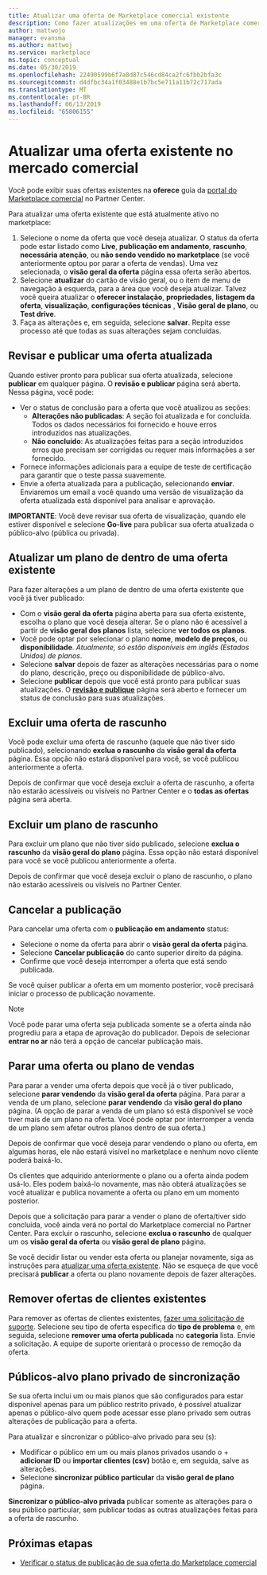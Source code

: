 ```yaml
---
title: Atualizar uma oferta de Marketplace comercial existente
description: Como fazer atualizações em uma oferta de Marketplace comercial existente, inclusive edição, exclusão de um rascunho, cancelar uma solicitação de publicação, interrompa a sincronização de públicos-alvo privada e vender uma oferta ou plano.
author: mattwojo
manager: evansma
ms.author: mattwoj
ms.service: marketplace
ms.topic: conceptual
ms.date: 05/30/2019
ms.openlocfilehash: 22490599b6f7a8d87c546cd84ca2fc6fbb2bfa3c
ms.sourcegitcommit: d4dfbc34a1f03488e1b7bc5e711a11b72c717ada
ms.translationtype: MT
ms.contentlocale: pt-BR
ms.lasthandoff: 06/13/2019
ms.locfileid: "65806155"
---
```

# <a name="update-an-existing-offer-in-the-commercial-marketplace"></a>Atualizar uma oferta existente no mercado comercial

Você pode exibir suas ofertas existentes na **oferece** guia da [portal do Marketplace comercial](https://partner.microsoft.com/dashboard/commercial-marketplace/offers) no Partner Center.

Para atualizar uma oferta existente que está atualmente ativo no marketplace: 

1. Selecione o nome da oferta que você deseja atualizar. O status da oferta pode estar listado como **Live**, **publicação em andamento**, **rascunho**, **necessária atenção**, ou **não sendo vendido no marketplace** (se você anteriormente optou por parar a oferta de vendas). Uma vez selecionada, o **visão geral da oferta** página essa oferta serão abertos.
2. Selecione **atualizar** do cartão de visão geral, ou o item de menu de navegação à esquerda, para a área que você deseja atualizar. Talvez você queira atualizar o **oferecer instalação**, **propriedades**, **listagem da oferta**, **visualização**, **configurações técnicas** , **Visão geral de plano**, ou **Test drive**. 
3. Faça as alterações e, em seguida, selecione **salvar**. Repita esse processo até que todas as suas alterações sejam concluídas.

## <a name="review-and-publish-an-updated-offer"></a>Revisar e publicar uma oferta atualizada

Quando estiver pronto para publicar sua oferta atualizada, selecione **publicar** em qualquer página. O **revisão e publicar** página será aberta. Nessa página, você pode:


- Ver o status de conclusão para a oferta que você atualizou as seções: 
    - **Alterações não publicadas**: A seção foi atualizada e for concluída. Todos os dados necessários foi fornecido e houve erros introduzidos nas atualizações.
    - **Não concluído**: As atualizações feitas para a seção introduzidos erros que precisam ser corrigidas ou requer mais informações a ser fornecido.
- Fornece informações adicionais para a equipe de teste de certificação para garantir que o teste passa suavemente.
- Envie a oferta atualizada para a publicação, selecionando **enviar**.  Enviaremos um email a você quando uma versão de visualização da oferta atualizada está disponível para analisar e aprovação.

**IMPORTANTE**: Você deve revisar sua oferta de visualização, quando ele estiver disponível e selecione **Go-live** para publicar sua oferta atualizada o público-alvo (pública ou privada).

## <a name="update-a-plan-within-an-existing-offer"></a>Atualizar um plano de dentro de uma oferta existente

Para fazer alterações a um plano de dentro de uma oferta existente que você já tiver publicado:

- Com o **visão geral da oferta** página aberta para sua oferta existente, escolha o plano que você deseja alterar. Se o plano não é acessível a partir de **visão geral dos planos** lista, selecione **ver todos os planos**.
- Você pode optar por selecionar o plano **nome**, **modelo de preços**, ou **disponibilidade**. *Atualmente, só estão disponíveis em inglês (Estados Unidos) de planos*.
- Selecione **salvar** depois de fazer as alterações necessárias para o nome do plano, descrição, preço ou disponibilidade de público-alvo. 
- Selecione **publicar** depois que você está pronto para publicar suas atualizações. O **[revisão e publique](#review-and-publish-an-updated-offer)** página será aberto e fornecer um status de conclusão para suas atualizações. 

## <a name="delete-a-draft-offer"></a>Excluir uma oferta de rascunho

Você pode excluir uma oferta de rascunho (aquele que não tiver sido publicado), selecionando **exclua o rascunho** da **visão geral da oferta** página. Essa opção não estará disponível para você, se você publicou anteriormente a oferta.

Depois de confirmar que você deseja excluir a oferta de rascunho, a oferta não estarão acessíveis ou visíveis no Partner Center e o **todas as ofertas** página será aberta.

## <a name="delete-a-draft-plan"></a>Excluir um plano de rascunho

Para excluir um plano que não tiver sido publicado, selecione **exclua o rascunho** da **visão geral do plano** página. Essa opção não estará disponível para você se você publicou anteriormente a oferta.

Depois de confirmar que você deseja excluir o plano de rascunho, o plano não estarão acessíveis ou visíveis no Partner Center.

## <a name="cancel-publishing"></a>Cancelar a publicação

Para cancelar uma oferta com o **publicação em andamento** status:

- Selecione o nome da oferta para abrir o **visão geral da oferta** página. 
- Selecione **Cancelar publicação** do canto superior direito da página.
- Confirme que você deseja interromper a oferta que está sendo publicada. 

Se você quiser publicar a oferta em um momento posterior, você precisará iniciar o processo de publicação novamente.

> [!NOTE]
> Você pode parar uma oferta seja publicada somente se a oferta ainda não progrediu para a etapa de aprovação do publicador. Depois de selecionar **entrar no ar** não terá a opção de cancelar publicação mais.

## <a name="stop-selling-an-offer-or-plan"></a>Parar uma oferta ou plano de vendas

Para parar a vender uma oferta depois que você já o tiver publicado, selecione **parar vendendo** da **visão geral da oferta** página. Para parar a venda de um plano, selecione **parar vendendo** da **visão geral do plano** página. (A opção de parar a venda de um plano só está disponível se você tiver mais de um plano na oferta. Você pode optar por interromper a venda de um plano sem afetar outros planos dentro de sua oferta.)

Depois de confirmar que você deseja parar vendendo o plano ou oferta, em algumas horas, ele não estará visível no marketplace e nenhum novo cliente poderá baixá-lo. 

Os clientes que adquirido anteriormente o plano ou a oferta ainda podem usá-lo. Eles podem baixá-lo novamente, mas não obterá atualizações se você atualizar e publica novamente a oferta ou plano em um momento posterior. 

Depois que a solicitação para parar a vender o plano de oferta/tiver sido concluída, você ainda verá no portal do Marketplace comercial no Partner Center. Para excluir o rascunho, selecione **exclua o rascunho** de qualquer um os **visão geral da oferta** ou **visão geral de plano** página. 

Se você decidir listar ou vender esta oferta ou planejar novamente, siga as instruções para [atualizar uma oferta existente](#update-an-existing-offer-in-the-commercial-marketplace). Não se esqueça de que você precisará **publicar** a oferta ou plano novamente depois de fazer alterações.

## <a name="remove-offers-from-existing-customers"></a>Remover ofertas de clientes existentes

Para remover as ofertas de clientes existentes, [fazer uma solicitação de suporte](https://support.microsoft.com/supportforbusiness/productselection?sapId=48734891-ee9a-5d77-bf29-82bf8d8111ff). Selecione seu tipo de oferta específica do **tipo de problema** e, em seguida, selecione **remover uma oferta publicada** no **categoria** lista. Envie a solicitação. A equipe de suporte orientará o processo de remoção da oferta.

## <a name="sync-private-plan-audiences"></a>Públicos-alvo plano privado de sincronização

Se sua oferta inclui um ou mais planos que são configurados para estar disponível apenas para um público restrito privado, é possível atualizar apenas o público-alvo quem pode acessar esse plano privado sem outras alterações de publicação para a oferta. 

Para atualizar e sincronizar o público-alvo privado para seu (s):

- Modificar o público em um ou mais planos privados usando o + **adicionar ID** ou **importar clientes (csv)** botão e, em seguida, salve as alterações.
- Selecione **sincronizar público particular** da **visão geral de plano** página.

**Sincronizar o público-alvo privada** publicar somente as alterações para o seu público particular, sem publicar todas as outras atualizações feitas para a oferta de rascunho.

## <a name="next-steps"></a>Próximas etapas

- [Verificar o status de publicação de sua oferta do Marketplace comercial](./publishing-status.md)
